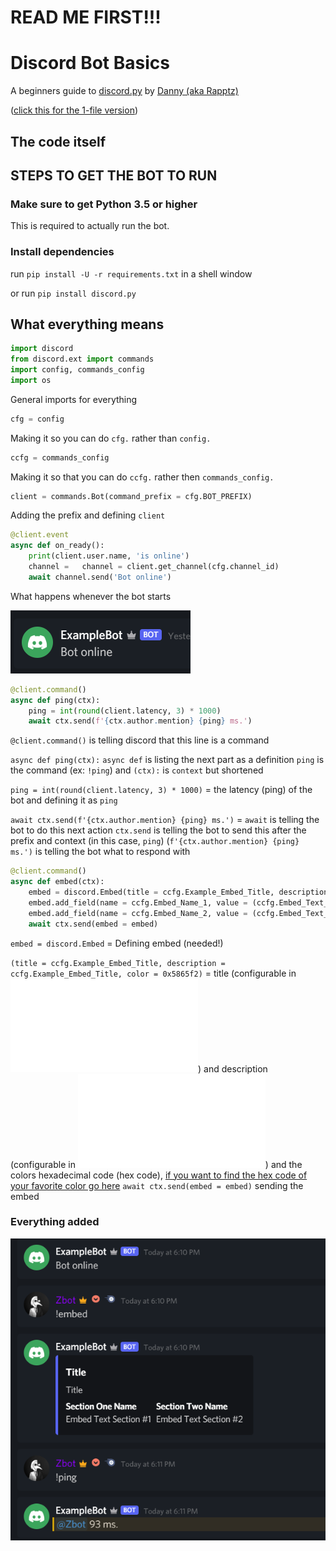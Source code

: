 # **READ ME FIRST!!!**

Discord Bot Basics
=
A beginners guide to [discord.py](https://github.com/Rapptz/discord.py) by [Danny (aka Rapptz)](https://github.com/Rapptz)

([click this for the 1-file version](https://pastebin.com/raw/nqAE8ye1))

The code itself
-

## STEPS TO GET THE BOT TO RUN

### Make sure to get Python 3.5 or higher
This is required to actually run the bot.

### Install dependencies

run `pip install -U -r requirements.txt` in a shell window

or run `pip install discord.py`

## What everything means

```py
import discord
from discord.ext import commands
import config, commands_config
import os
``` 
General imports for everything

```py
cfg = config
```
Making it so you can do `cfg.` rather than `config.`

```py
ccfg = commands_config
```
Making it so that you can do `ccfg.` rather then `commands_config.`

```py
client = commands.Bot(command_prefix = cfg.BOT_PREFIX)
```
Adding the prefix and defining `client`

```py
@client.event
async def on_ready():
    print(client.user.name, 'is online')
    channel =   channel = client.get_channel(cfg.channel_id)
    await channel.send('Bot online')
```
What happens whenever the bot starts

![bot online](/images/bot_online.png)

```py
@client.command()
async def ping(ctx):
    ping = int(round(client.latency, 3) * 1000)
    await ctx.send(f'{ctx.author.mention} {ping} ms.')
```
`@client.command()` is telling discord that this line is a command

`async def ping(ctx):` `async def` is listing the next part as a definition `ping` is the command (ex: `!ping`) and `(ctx):` is `context` but shortened

`ping = int(round(client.latency, 3) * 1000)` =  the latency (ping) of the bot and defining it as `ping`

`await ctx.send(f'{ctx.author.mention} {ping} ms.')` = `await` is telling the bot to do this next action
`ctx.send` is telling the bot to send this after the prefix and context (in this case, `ping`) (`f'{ctx.author.mention} {ping} ms.')` is telling the bot what to respond with

```py
@client.command()
async def embed(ctx):
    embed = discord.Embed(title = ccfg.Example_Embed_Title, description = ccfg.Example_Embed_Title, color = 0x5865f2) # blurple hex code
    embed.add_field(name = ccfg.Embed_Name_1, value = (ccfg.Embed_Text_1))
    embed.add_field(name = ccfg.Embed_Name_2, value = (ccfg.Embed_Text_2))
    await ctx.send(embed = embed)
```
`embed = discord.Embed` = Defining embed (needed!)

`(title = ccfg.Example_Embed_Title, description = ccfg.Example_Embed_Title, color = 0x5865f2)` = title (configurable in ![commands config](commands_config.py)) and description (configurable in ![commands config](commands_config.py)) and the colors hexadecimal code (hex code), [if you want to find the hex code of your favorite color go here](https://imagecolorpicker.com/color-code/5865f2) `await ctx.send(embed = embed)` sending the embed

### Everything added
![bot online](/images/all_stuff_so_far.png)
